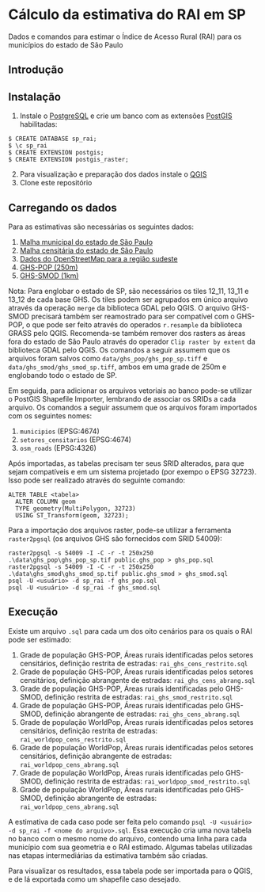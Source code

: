 # Cálculo da estimativa do RAI em SP
Dados e comandos para estimar o Índice de Acesso Rural (RAI) para os municípios do estado de São Paulo

## Introdução

## Instalação

1. Instale o [PostgreSQL](https://www.postgresql.org/) e crie um banco com as extensões [PostGIS](https://postgis.net/install/) habilitadas:

```
$ CREATE DATABASE sp_rai;
$ \c sp_rai
$ CREATE EXTENSION postgis;
$ CREATE EXTENSION postgis_raster;
```

2. Para visualização e preparação dos dados instale o [QGIS](https://www.qgis.org/en/site/)
3. Clone este repositório

## Carregando os dados

Para as estimativas são necessárias os seguintes dados: 

1. [Malha municipal do estado de São Paulo](https://www.ibge.gov.br/geociencias/organizacao-do-territorio/malhas-territoriais/26565-malhas-de-setores-censitarios-divisoes-intramunicipais.html?=&t=downloads)
2. [Malha censitária do estado de São Paulo](https://www.ibge.gov.br/geociencias/organizacao-do-territorio/malhas-territoriais/26565-malhas-de-setores-censitarios-divisoes-intramunicipais.html?=&t=downloads)
3. [Dados do OpenStreetMap para a região sudeste](https://download.geofabrik.de/south-america/brazil/sudeste.html)
4. [GHS-POP (250m)](https://ghsl.jrc.ec.europa.eu/download.php?ds=pop)
5. [GHS-SMOD (1km)](https://ghsl.jrc.ec.europa.eu/download.php?ds=smod)

Nota: Para englobar o estado de SP, são necessários os tiles 12_11, 13_11 e 13_12 de cada base GHS. Os tiles podem ser agrupados em único arquivo através da operação `merge` da biblioteca GDAL pelo QGIS. O arquivo GHS-SMOD precisará também ser reamostrado para ser compatível com o GHS-POP, o que pode ser feito através do operados `r.resample` da biblioteca GRASS pelo QGIS. Recomenda-se também remover dos rasters as áreas fora do estado de São Paulo através do operador `Clip raster by extent` da biblioteca GDAL pelo QGIS. Os comandos a seguir assumem que os arquivos foram salvos como `data/ghs_pop/ghs_pop_sp.tiff` e `data/ghs_smod/ghs_smod_sp.tiff`, ambos em uma grade de 250m e englobando todo o estado de SP.

Em seguida, para adicionar os arquivos vetoriais ao banco pode-se utilizar o PostGIS Shapefile Importer, lembrando de associar os SRIDs a cada arquivo. Os comandos a seguir assumem que os arquivos foram importados com os seguintes nomes:

1. `municipios` (EPSG:4674)
2. `setores_censitarios` (EPSG:4674)
3. `osm_roads` (EPSG:4326)

Após importadas, as tabelas precisam ter seus SRID alterados, para que sejam compatíveis e em um sistema projetado (por exempo o EPSG 32723). Isso pode ser realizado através do seguinte comando:

```
ALTER TABLE <tabela>
  ALTER COLUMN geom
  TYPE geometry(MultiPolygon, 32723)
  USING ST_Transform(geom, 32723);
```

Para a importação dos arquivos raster, pode-se utilizar a ferramenta `raster2pgsql` (os arquivos GHS são fornecidos com SRID 54009):

```
raster2pgsql -s 54009 -I -C -r -t 250x250 .\data\ghs_pop\ghs_pop_sp.tif public.ghs_pop > ghs_pop.sql
raster2pgsql -s 54009 -I -C -r -t 250x250 .\data\ghs_smod\ghs_smod_sp.tif public.ghs_smod > ghs_smod.sql
psql -U <usuário> -d sp_rai -f ghs_pop.sql
psql -U <usuário> -d sp_rai -f ghs_smod.sql
```

## Execução

Existe um arquivo `.sql` para cada um dos oito cenários para os quais o RAI pode ser estimado:

1. Grade de população GHS-POP, Áreas rurais identificadas pelos setores censitários, definição restrita de estradas: `rai_ghs_cens_restrito.sql`
2. Grade de população GHS-POP, Áreas rurais identificadas pelos setores censitários, definição abrangente de estradas: `rai_ghs_cens_abrang.sql`
3. Grade de população GHS-POP, Áreas rurais identificadas pelo GHS-SMOD, definição restrita de estradas: `rai_ghs_smod_restrito.sql`
4. Grade de população GHS-POP, Áreas rurais identificadas pelo GHS-SMOD, definição abrangente de estradas: `rai_ghs_cens_abrang.sql`
5. Grade de população WorldPop, Áreas rurais identificadas pelos setores censitários, definição restrita de estradas: `rai_worldpop_cens_restrito.sql`
6. Grade de população WorldPop, Áreas rurais identificadas pelos setores censitários, definição abrangente de estradas: `rai_worldpop_cens_abrang.sql`
7. Grade de população WorldPop, Áreas rurais identificadas pelo GHS-SMOD, definição restrita de estradas: `rai_worldpop_smod_restrito.sql`
8. Grade de população WorldPop, Áreas rurais identificadas pelo GHS-SMOD, definição abrangente de estradas: `rai_worldpop_cens_abrang.sql`

A estimativa de cada caso pode ser feita pelo comando `psql -U <usuário> -d sp_rai -f <nome do arquivo>.sql`. Essa execução cria uma nova tabela no banco com o mesmo nome do arquivo, contendo uma linha para cada município com sua geometria e o RAI estimado. Algumas tabelas utilizadas nas etapas intermediárias da estimativa também são criadas.

Para visualizar os resultados, essa tabela pode ser importada para o QGIS, e de lá exportada como um shapefile caso desejado.
